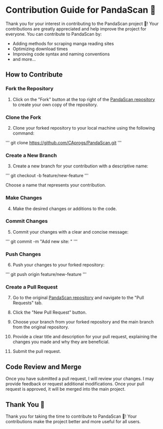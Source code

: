 # Contribution Guide for PandaScan 🐼

Thank you for your interest in contributing to the PandaScan project 🐼! Your contributions are greatly appreciated and help improve the project for everyone. You can contribute to PandaScan by:

- Adding methods for scraping manga reading sites
- Optimizing download times
- Improving code syntax and naming conventions
- and more...

## How to Contribute

### Fork the Repository

1. Click on the "Fork" button at the top right of the [PandaScan repository](https://github.com/CAprogs/PandaScan) to create your own copy of the repository.

### Clone the Fork

2. Clone your forked repository to your local machine using the following command:

'''
git clone https://github.com/CAprogs/PandaScan.git
'''

### Create a New Branch

3. Create a new branch for your contribution with a descriptive name:

'''
git checkout -b feature/new-feature
'''


Choose a name that represents your contribution.

### Make Changes

4. Make the desired changes or additions to the code.

### Commit Changes

5. Commit your changes with a clear and concise message:

'''
git commit -m "Add new site: <description of changes>"
'''

### Push Changes

6. Push your changes to your forked repository:

'''
git push origin feature/new-feature
'''


### Create a Pull Request

7. Go to the original [PandaScan repository](https://github.com/CAprogs/PandaScan) and navigate to the "Pull Requests" tab.

8. Click the "New Pull Request" button.

9. Choose your branch from your forked repository and the main branch from the original repository.

10. Provide a clear title and description for your pull request, explaining the changes you made and why they are beneficial.

11. Submit the pull request.

## Code Review and Merge

Once you have submitted a pull request, I will review your changes. I may provide feedback or request additional modifications. Once your pull request is approved, it will be merged into the main project.

## Thank You 🎉

Thank you for taking the time to contribute to PandaScan 🐼! Your contributions make the project better and more useful for all users.

